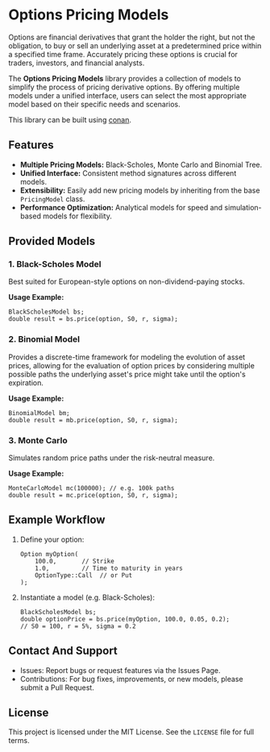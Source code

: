 # Options Pricing Models

Options are financial derivatives that grant the holder the right, but not the obligation, to buy or sell an underlying asset at a predetermined price within a specified time frame. Accurately pricing these options is crucial for traders, investors, and financial analysts.

The **Options Pricing Models** library provides a collection of models to simplify the process of pricing derivative options. By offering multiple models under a unified interface, users can select the most appropriate model based on their specific needs and scenarios.

This library can be built using [conan](https://conan.io).

## Features

- **Multiple Pricing Models:** Black-Scholes, Monte Carlo and Binomial Tree.
- **Unified Interface:** Consistent method signatures across different models.
- **Extensibility:** Easily add new pricing models by inheriting from the base `PricingModel` class.
- **Performance Optimization:** Analytical models for speed and simulation-based models for flexibility.

## Provided Models

### 1. **Black-Scholes Model**
Best suited for European-style options on non-dividend-paying stocks.

**Usage Example:**
```
BlackScholesModel bs;
double result = bs.price(option, S0, r, sigma);
```

### 2. Binomial Model ###
Provides a discrete-time framework for modeling the evolution of asset prices, allowing for the evaluation of option prices by considering multiple possible paths the underlying asset's price might take until the option's expiration.

**Usage Example:**

```
BinomialModel bm;
double result = mb.price(option, S0, r, sigma);
```

### 3. Monte Carlo ###
Simulates random price paths under the risk-neutral measure. 

**Usage Example:**

```
MonteCarloModel mc(100000); // e.g. 100k paths
double result = mc.price(option, S0, r, sigma);
```
## Example Workflow
1. Define your option:
   
   ```
   Option myOption(
       100.0,       // Strike
       1.0,         // Time to maturity in years
       OptionType::Call  // or Put
   );
   ```

2. Instantiate a model (e.g. Black-Scholes):

   ```
   BlackScholesModel bs;
   double optionPrice = bs.price(myOption, 100.0, 0.05, 0.2);
   // S0 = 100, r = 5%, sigma = 0.2
   ```

## Contact And Support
- Issues: Report bugs or request features via the Issues Page.
- Contributions: For bug fixes, improvements, or new models, please submit a Pull Request.

## License
This project is licensed under the MIT License. See the `LICENSE` file for full terms.
